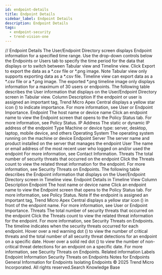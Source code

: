 ```yaml
---
id: endpoint-details
title: Endpoint Details
sidebar_label: Endpoint Details
description: Endpoint Details
tags:
  - endpoint-security
  - trend-vision-one
---
```


/*<![CDATA[*/ $('#title').html($('meta[name=map-description]').attr('content')); /*]]>*/ Endpoint Details The User/Endpoint Directory screen displays Endpoint information for a specified time range. Use the drop-down controls below the Endpoints or Users tab to specify the time period for the data that displays or to switch between Tabular view and Timeline view. Click Export to export the data as a *.csv file or *.png image. Note Tabular view only supports exporting data as a *.csv file. Timeline view can export data as a *.csv file or a *.png image. The exported *.png timeline image only displays information for a maximum of 30 users or endpoints. The following table describes the User information that displays on the User/Endpoint Directory screen in Tabular view. Column Description If the endpoint or user is assigned an important tag, Trend Micro Apex Central displays a yellow star icon () to indicate importance. For more information, see User or Endpoint Importance. Endpoint The host name or device name Click an endpoint name to view the Endpoint screen that opens to the Policy Status tab. For more information, see Policy Status. IP Address The static or dynamic IP address of the endpoint Type Machine or device type: server, desktop, laptop, mobile device, and others Operating System The operating system running on the machine or device Endpoint Server The server name and product installed on the server that manages the endpoint User The name or email address of the most recent user who logged on and/or used the endpoint For more information, see Contact Information. Threats The total number of security threats that occurred on the endpoint Click the Threats count to view the related threat information for the endpoint. For more information, see Security Threats on Endpoints. The following table describes the Endpoint information that displays on the User/Endpoint Directory screen in Timeline view. Endpoint Details in Timeline View Column Description Endpoint The host name or device name Click an endpoint name to view the Endpoint screen that opens to the Policy Status tab. For more information, see Policy Status. Note If the endpoint is assigned an important tag, Trend Micro Apex Central displays a yellow star icon () in front of the endpoint name. For more information, see User or Endpoint Importance. Threats The total number of security threats that occurred on the endpoint Click the Threats count to view the related threat information for the endpoint. For more information, see Security Threats on Endpoints. <Timeline> The timeline indicates when the security threats occurred for each endpoint. Hover over a red warning dot () to view the number of critical threats and the total number of all security threat detections for an endpoint on a specific date. Hover over a solid red dot () to view the number of non-critical threat detections for an endpoint on a specific date. For more information, see Security Threats on Endpoints. Related information Labels Endpoint Information Security Threats on Endpoints Notes for Endpoints General Information for Endpoints Isolating Endpoints © 2025 Trend Micro Incorporated. All rights reserved.Search Knowledge Base